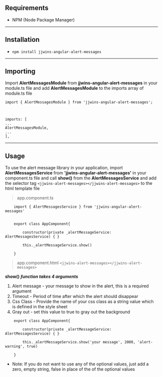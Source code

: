 ## Requirements
- NPM (Node Package Manager)

---

## Installation
- `npm install jjwins-angular-alert-messages`

---

## Importing

Import **AlertMessagesModule** from **jjwins-angular-alert-messages** in your module.ts file and add **AlertMessagesModule** to the imports array of module.ts file

```
import { AlertMessagesModule } from 'jjwins-angular-alert-messages';
 


imports: [ 
... 
AlertMessagesModule,
...
],
```

---

## Usage

To use the alert message library in your application,
import **AlertMessagesService** from **'jjwins-angular-alert-messages'** in your component.ts file
and call **show()** from the **AlertMessagesService** and add the selector tag `<jjwins-alert-messages></jjwins-alert-messages>` to the html template file 

> app.component.ts

```
    import { AlertMessagesService } from 'jjwins-angular-alert-messages'


    export class AppComponent{
        
        constructor(private _alertMessageService: AlertMessagesService) { }

        this._alertMessageService.show()

    }
```

>app.component.html
`
    <jjwins-alert-messages></jjwins-alert-messages>
`

**show()** **_function takes 4 arguments_**

1. Alert message - your message to show in the alert, this is a required argument
2. Timeout - Period of time after which the alert should disappear
3. Css Class - Provide the name of your css class as a string value which is defined in the style sheet
4. Gray out - set this value to true to gray out the background

```
    export class AppComponent{
        
        constructor(private _alertMessageService: AlertMessagesService) { }

        this._alertMessageService.show('your message', 2000, 'alert-warning', true)

    }
```
- Note: If you do not want to use any of the optional values, just add a zero, empty string, false in place of the of the optional values